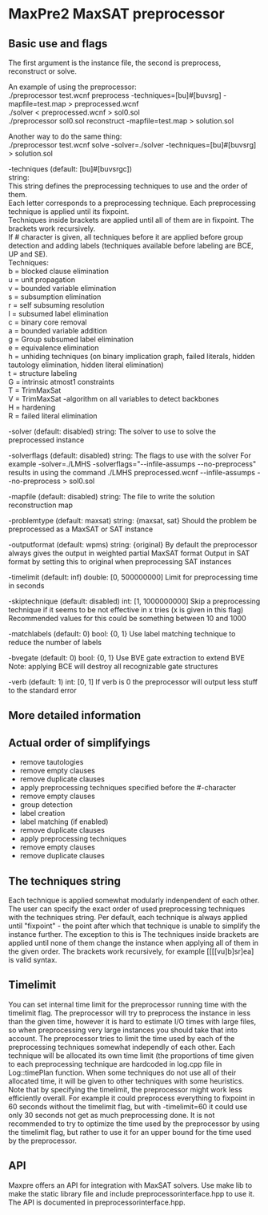 # MaxPre2 MaxSAT preprocessor


## Basic use and flags

The first argument is the instance file, the second is preprocess, reconstruct or solve.

An example of using the preprocessor:  
	./preprocessor test.wcnf preprocess -techniques=[bu]#[buvsrg] -mapfile=test.map > preprocessed.wcnf  
	./solver < preprocessed.wcnf > sol0.sol  
	./preprocessor sol0.sol reconstruct -mapfile=test.map > solution.sol  

Another way to do the same thing:  
	./preprocessor test.wcnf solve -solver=./solver -techniques=[bu]#[buvsrg] > solution.sol  

-techniques (default: [bu]#[buvsrgc])  
	string:  
	This string defines the preprocessing techniques to use and the order of them.  
	Each letter corresponds to a preprocessing technique. Each preprocessing technique is applied until its fixpoint.  
	Techniques inside brackets are applied until all of them are in fixpoint. The brackets work recursively.  
	If # character is given, all techniques before it are applied before group detection and adding labels (techniques available before labeling are BCE, UP and SE).  
	Techniques:  
	b = blocked clause elimination  
	u = unit propagation  
	v = bounded variable elimination  
	s = subsumption elimination  
	r = self subsuming resolution  
	l = subsumed label elimination  
	c = binary core removal  
	a = bounded variable addition  
	g = Group subsumed label elimination  
	e = equivalence elimination  
	h = unhiding techniques (on binary implication graph, failed literals, hidden tautology elimination, hidden literal elimination)  
	t = structure labeling  
	G = intrinsic atmost1 constraints  
	T = TrimMaxSat  
	V = TrimMaxSat -algorithm on all variables to detect backbones  
	H = hardening  
	R = failed literal elimination  

-solver (default: disabled)
	string:
	The solver to use to solve the preprocessed instance

-solverflags (default: disabled)
	string:
	The flags to use with the solver
	For example -solver=./LMHS -solverflags="--infile-assumps --no-preprocess" results in using the command ./LMHS preprocessed.wcnf --infile-assumps --no-preprocess > sol0.sol

-mapfile (default: disabled)
	string:
	The file to write the solution reconstruction map

-problemtype (default: maxsat)
	string: {maxsat, sat}
	Should the problem be preprocessed as a MaxSAT or SAT instance

-outputformat (default: wpms)
	string: {original}
	By default the preprocessor always gives the output in weighted partial MaxSAT format
	Output in SAT format by setting this to original when preprocessing SAT instances

-timelimit (default: inf)
	double: [0, 500000000]
	Limit for preprocessing time in seconds

-skiptechnique (default: disabled)
	int: [1, 1000000000]
	Skip a preprocessing technique if it seems to be not effective in x tries (x is given in this flag)
	Recommended values for this could be something between 10 and 1000

-matchlabels (default: 0)
	bool: {0, 1}
	Use label matching technique to reduce the number of labels

-bvegate (default: 0)
	bool: {0, 1}
	Use BVE gate extraction to extend BVE
	Note: applying BCE will destroy all recognizable gate structures

-verb (default: 1)
	int: [0, 1]
	If verb is 0 the preprocessor will output less stuff to the standard error


## More detailed information

## Actual order of simplifyings

* remove tautologies
* remove empty clauses
* remove duplicate clauses
* apply preprocessing techniques specified before the #-character
* remove empty clauses
* group detection
* label creation
* label matching (if enabled)
* remove duplicate clauses
* apply preprocessing techniques
* remove empty clauses
* remove duplicate clauses

## The techniques string

Each technique is applied somewhat modularly indenpendent of each other. The user
can specify the exact order of used preprocessing techniques with the techniques string.
Per default, each technique is always applied until "fixpoint" - the point after which that 
technique is unable to simplify the instance further. The exception to this is 
The techniques inside brackets are applied
until none of them change the instance when applying all of them in the given order.
The brackets work recursively, for example [[[[vu]b]sr]ea] is valid syntax.

## Timelimit

You can set internal time limit for the preprocessor running time with the timelimit flag.
The preprocessor will try to preprocess the instance in less than the given time,
however it is hard to estimate I/O times with large files, so when preprocessing very
large instances you should take that into account. The preprocessor tries to limit
the time used by each of the preprocessing techniques somewhat independly of each other.
Each technique will be allocated its own time limit (the proportions of time given
to each preprocessing technique are hardcoded in log.cpp file in Log::timePlan
function. When some techniques do not use all of their allocated time, it will be
given to other techniques with some heuristics. Note that by specifying the timelimit,
the preprocessor might work less efficiently overall. For example it could preprocess
everything to fixpoint in 60 seconds without the timelimit flag, but with -timelimit=60
it could use only 30 seconds not get as much preprocessing done. It is not recommended
to try to optimize the time used by the preprocessor by using the timelimit flag, but
rather to use it for an upper bound for the time used by the preprocessor.

## API

Maxpre offers an API for integration with MaxSAT solvers. Use make lib to make
the static library file and include preprocessorinterface.hpp to use it. The API
is documented in preprocessorinterface.hpp.